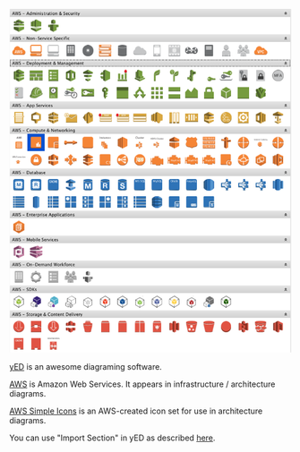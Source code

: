 ![Screenshot](screenshot.png)

[yED](http://www.yworks.com/en/products/yfiles/yed/) is an awesome diagraming software.

[AWS](https://aws.amazon.com/) is Amazon Web Services. It appears in infrastructure / architecture diagrams.

[AWS Simple Icons](https://aws.amazon.com/architecture/icons/) is an AWS-created icon set for use in architecture diagrams.

You can use "Import Section" in yED as described [here](http://yed.yworks.com/support/manual/palette_manager.html).
